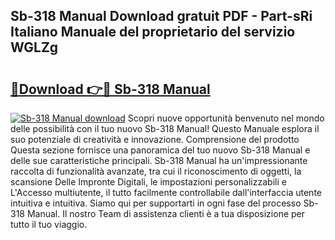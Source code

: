 ## Sb-318 Manual Download gratuit PDF - Part-sRi Italiano Manuale del proprietario del servizio WGLZg

# <h2><a href="http://df9ubw7.blite.top/?on=Sb-318+Manual">🔗Download 👉🔴 Sb-318 Manual</a></h2>

[![Sb-318 Manual download](https://i.imgur.com/lujVjoI.png)](http://df9ubw7.blite.top/?on=Sb-318+Manual)
Scopri nuove opportunità benvenuto nel mondo delle possibilità con il tuo nuovo Sb-318 Manual! Questo Manuale esplora il suo potenziale di creatività e innovazione. Comprensione del prodotto Questa sezione fornisce una panoramica del tuo nuovo Sb-318 Manual e delle sue caratteristiche principali. Sb-318 Manual ha un'impressionante raccolta di funzionalità avanzate, tra cui il riconoscimento di oggetti, la scansione Delle Impronte Digitali, le impostazioni personalizzabili e L'Accesso multiutente, il tutto facilmente controllabile dall'interfaccia utente intuitiva e intuitiva. Siamo qui per supportarti in ogni fase del processo Sb-318 Manual. Il nostro Team di assistenza clienti è a tua disposizione per tutto il tuo viaggio.
